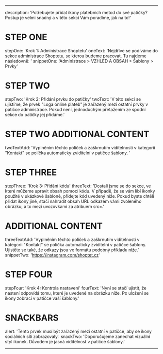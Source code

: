 ---

description: 'Potřebujete přidat ikony platebních metod do své patičky? Postup je velmi snadný a v této sekci Vám poradíme, jak na to!'

# STEP ONE

stepOne: 'Krok 1: Administrace Shoptetu'
oneText: 'Nejdříve se podíváme do sekce administrace Shoptetu, se kterou budeme pracovat. Tu najdeme následovně: '
snippetOne: 'Administrace > VZHLED A OBSAH > Šablony > Prvky'


# STEP TWO

stepTwo: 'Krok 2: Přidání prvku do patičky'
twoText: 'V této sekci se ujistíme, že prvek "Loga online plateb" je zařazený mezi ostatní prvky v patičce administrace. Pokud není, jednoduchým přetažením ze spodní sekce do patičky jej přidáme.'

# STEP TWO ADDITIONAL CONTENT

twoTextAdd: 'Vyplněním těchto políček a zaškrnutím viditelnosti v kategorii "Kontakt" se políčka automaticky zviditelní v patičce šablony. '

# STEP THREE

stepThree: 'Krok 3: Přidání kódu'
threeText: 'Dostali jsme se do sekce, ve které můžeme upravit obsah pomocí kódu. V případě, že se vám líbí ikonky použité v ukázkové šabloně, přidejte kód uvedený níže. Pokud byste chtěli přidat ikony jiné, stačí nahradit obsah URL odkazem vámi zvoleného obrázku, a to mezi uvozovkami za atribuem src=.'

# ADDITIONAL CONTENT

threeTextAdd: 'Vyplněním těchto políček a zaškrnutím viditelnosti v kategorii "Kontakt" se políčka automaticky zviditelní v patičce šablony. Ujistěte se také, že odkazy jsou ve formátu podobný příkladu níže.'
snippetTwo: 'https://instagram.com/shoptet.cz'

# STEP FOUR 

stepFour: 'Krok 4: Kontrola nastavení'
fourText: 'Nyní se stačí ujistit, že nastení odpovídá tomu, které je uvedené na obrázku níže. Po uložení se ikony zobrací v patičce vaší šablony.'

# SNACKBARS 

alert: 'Tento prvek musí být zařazený mezi ostatní v patičce, aby se ikony sociálních sítí zobrazovaly.'
snackTwo: 'Doporučujeme zanechat vizuální styl ikonek. Důvodem je jasná viditelnost v patičce šablony.'

---